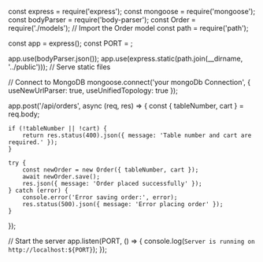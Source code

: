 <!-- server.js -->

const express = require('express');
const mongoose = require('mongoose');
const bodyParser = require('body-parser');
const Order = require('./models'); // Import the Order model
const path = require('path');

const app = express();
const PORT = ;

app.use(bodyParser.json());
app.use(express.static(path.join(__dirname, '../public'))); // Serve static files

// Connect to MongoDB
mongoose.connect('your mongoDb Connection', { useNewUrlParser: true, useUnifiedTopology: true });



app.post('/api/orders', async (req, res) => {
    const { tableNumber, cart } = req.body;
    
    if (!tableNumber || !cart) {
        return res.status(400).json({ message: 'Table number and cart are required.' });
    }
    
    try {
        const newOrder = new Order({ tableNumber, cart });
        await newOrder.save();
        res.json({ message: 'Order placed successfully' });
    } catch (error) {
        console.error('Error saving order:', error);
        res.status(500).json({ message: 'Error placing order' });
    }
});


// Start the server
app.listen(PORT, () => {
    console.log(`Server is running on http://localhost:${PORT}`);
});

